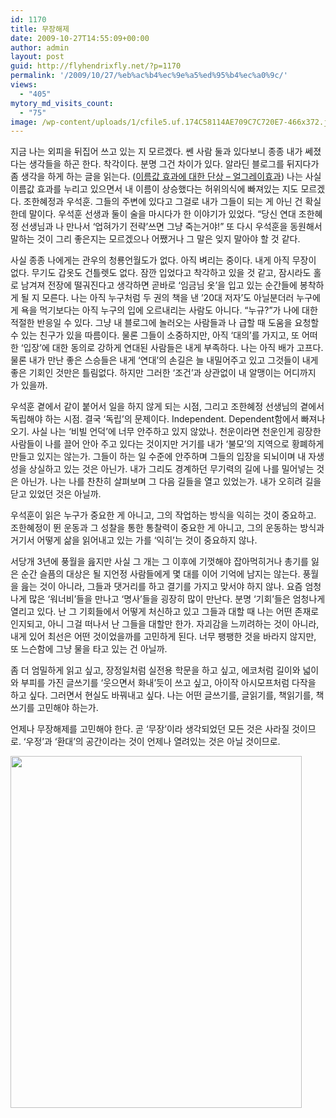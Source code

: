 ```yaml
---
id: 1170
title: 무장해제
date: 2009-10-27T14:55:09+00:00
author: admin
layout: post
guid: http://flyhendrixfly.net/?p=1170
permalink: '/2009/10/27/%eb%ac%b4%ec%9e%a5%ed%95%b4%ec%a0%9c/'
views:
  - "405"
mytory_md_visits_count:
  - "75"
image: /wp-content/uploads/1/cfile5.uf.174C58114AE709C7C720E7-466x372.jpg
---
```

지금 나는 외피을 뒤집어 쓰고 있는 지 모르겠다. 쎈 사람 둘과 있다보니 종종 내가 쎄졌다는 생각들을 하곤 한다. 착각이다. 분명 그건 차이가 있다. 알라딘 블로그를 뒤지다가 좀 생각을 하게 하는 글을 읽는다. (<a title="[http://blog.aladdin.co.kr/717962125/3151547]로 이동합니다." href="http://blog.aladdin.co.kr/717962125/3151547" target="_blank">이름값 효과에 대한 단상 &#8211; 얼그레이</a><a title="[http://blog.aladdin.co.kr/717962125/3151547]로 이동합니다." href="http://blog.aladdin.co.kr/717962125/3151547" target="_blank">효과</a>) 나는 사실 이름값 효과를 누리고 있으면서 내 이름이 상승했다는 허위의식에 빠져있는 지도 모르겠다. 조한혜정과 우석훈. 그들의 주변에 있다고 그걸로 내가 그들이 되는 게 아닌 건 확실한데 말이다. 우석훈 선생과 둘이 술을 마시다가 한 이야기가 있었다. &#8220;당신 연대 조한혜정 선생님과 나 만나서 &#8216;업혀가기 전략&#8217;쓰면 그냥 죽는거야!&#8221; 또 다시 우석훈을 동원해서 말하는 것이 그리 좋은지는 모르겠으나 어쨌거나 그 말은 잊지 말아야 할 것 같다.

사실 종종 나에게는 관우의 청룡언월도가 없다. 아직 벼리는 중이다. 내게 아직 무장이 없다. 무기도 갑옷도 건틀렛도 없다. 잠깐 입었다고 착각하고 있을 것 같고, 잠시라도 홀로 남겨져 전장에 떨궈진다고 생각하면 곧바로 &#8216;임금님 옷&#8217;을 입고 있는 순간들에 봉착하게 될 지 모른다. 나는 아직 누구처럼 두 권의 책을 낸 &#8217;20대 저자&#8217;도 아닐분더러 누구에게 욕을 먹기보다는 아직 누구의 입에 오르내리는 사람도 아니다. &#8220;누규?&#8221;가 나에 대한 적절한 반응일 수 있다. 그냥 내 블로그에 놀러오는 사람들과 나 급할 때 도움을 요청할 수 있는 친구가 있을 따름이다. 물론 그들이 소중하지만, 아직 &#8216;대의&#8217;를 가지고, 또 어떠한 &#8216;입장&#8217;에 대한 동의로 강하게 연대된 사람들은 내게 부족하다. 나는 아직 배가 고프다. 물론 내가 만난 좋은 스승들은 내게 &#8216;연대&#8217;의 손길은 늘 내밀어주고 있고 그것들이 내게 좋은 기회인 것만은 틀림없다. 하지만 그러한 &#8216;조건&#8217;과 상관없이 내 알맹이는 어디까지 가 있을까.

우석훈 곁에서 같이 붙어서 일을 하지 않게 되는 시점, 그리고 조한혜정 선생님의 곁에서 독립해야 하는 시점. 결국 &#8216;독립&#8217;의 문제이다. Independent. Dependent함에서 빠져나오기. 사실 나는 &#8216;비빌 언덕&#8217;에 너무 안주하고 있지 않았나. 천운이라면 천운인게 굉장한 사람들이 나를 끌어 안아 주고 있다는 것이지만 거기를 내가 &#8216;불모&#8217;의 지역으로 황폐하게 만들고 있지는 않는가. 그들이 하는 일 수준에 안주하며 그들의 입장을 되뇌이며 내 자생성을 상실하고 있는 것은 아닌가. 내가 그리도 경계하던 무기력의 길에 나를 밀어넣는 것은 아닌가. 나는 나를 찬찬히 살펴보며 그 다음 길들을 열고 있었는가. 내가 오히려 길을 닫고 있었던 것은 아닐까.

우석훈이 읽은 누구가 중요한 게 아니고, 그의 작업하는 방식을 익히는 것이 중요하고. 조한혜정이 뛴 운동과 그 성찰을 통한 통찰력이 중요한 게 아니고, 그의 운동하는 방식과 거기서 어떻게 삶을 읽어내고 있는 가를 &#8216;익히&#8217;는 것이 중요하지 않나.

서당개 3년에 풍월을 읊지만 사실 그 개는 그 이후에 기껏해야 잡아먹히거나 총기를 잃은 순간 슬픔의 대상은 될 지언정 사람들에게 몇 대를 이어 기억에 남지는 않는다. 풍월을 읊는 것이 아니라, 그들과 댓거리를 하고 결기를 가지고 맞서야 하지 않나. 요즘 엄청나게 많은 &#8216;워너비&#8217;들을 만나고 &#8216;명사&#8217;들을 굉장히 많이 만난다. 분명 &#8216;기회&#8217;들은 엄청나게 열리고 있다. 난 그 기회들에서 어떻게 처신하고 있고 그들과 대할 때 나는 어떤 존재로 인지되고, 아니 그걸 떠나서 난 그들을 대할만 한가. 자괴감을 느끼려하는 것이 아니라, 내게 있어 최선은 어떤 것이었을까를 고민하게 된다. 너무 팽팽한 것을 바라지 않지만, 또 느슨함에 그냥 물을 타고 있는 건 아닐까.

좀 더 엄밀하게 읽고 싶고, 장정일처럼 실전용 학문을 하고 싶고, 에코처럼 길이와 넓이와 부피를 가진 글쓰기를 &#8216;웃으면서 화내&#8217;듯이 쓰고 싶고, 아이작 아시모프처럼 다작을 하고 싶다. 그러면서 현실도 바꿔내고 싶다. 나는 어떤 글쓰기를, 글읽기를, 책읽기를, 책쓰기를 고민해야 하는가.

언제나 무장해제를 고민해야 한다. 곧 &#8216;무장&#8217;이라 생각되었던 모든 것은 사라질 것이므로. &#8216;우정&#8217;과 &#8216;환대&#8217;의 공간이라는 것이 언제나 열려있는 것은 아닐 것이므로.

<img class="aligncenter" src="http://submania.dothome.co.kr/wp-content/uploads/1/cfile5.uf.174C58114AE709C7C720E7.jpg" alt="" width="466" height="563" />